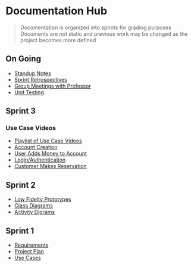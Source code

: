 # Documentation Hub
> Documentation is organized into sprints for grading purposes  
> Documents are not static and previous work may be changed as the project becomes more defined  

## On Going
* [Standup Notes](https://github.com/CS3450-Group9/CS3450-Group9/tree/documentation/docs/Standups.md)  
* [Sprint Retrospectives](https://github.com/CS3450-Group9/CS3450-Group9/tree/documentation/docs/SprintRetrospectives.md)  
* [Group Meetings with Professor](https://github.com/CS3450-Group9/CS3450-Group9/tree/documentation/docs/GroupMeetingNotes.md)  
* [Unit Testing](https://github.com/CS3450-Group9/CS3450-Group9/tree/documentation/docs/unitTests)

## Sprint 3
### Use Case Videos
* [Playlist of Use Case Videos]()
* [Account Creation](https://youtu.be/1B_wO4M3pB4)
* [User Adds Money to Account](https://youtu.be/hWYe2twc9XY)
* [Login/Authentication](https://youtu.be/YXld3ErT-rQ)
* [Customer Makes Reservation](https://youtu.be/mgj1X_5_8Mo)

## Sprint 2
* [Low Fidelty Prototypes](https://github.com/CS3450-Group9/CS3450-Group9/tree/documentation/docs/prototypes)  
* [Class Diagrams](https://github.com/CS3450-Group9/CS3450-Group9/tree/documentation/docs/ClassUMLs)  
* [Activity Digrams](https://github.com/CS3450-Group9/CS3450-Group9/tree/documentation/docs/activityDiagrams)  

## Sprint 1
* [Requirements](https://github.com/CS3450-Group9/CS3450-Group9/tree/documentation/docs/Requirements.md)  
* [Project Plan](https://github.com/CS3450-Group9/CS3450-Group9/tree/documentation/docs/ProjectPlan.md)  
* [Use Cases](https://github.com/CS3450-Group9/CS3450-Group9/tree/documentation/docs/UseCases/README.md)  